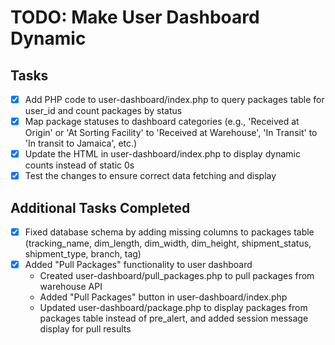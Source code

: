 # TODO: Make User Dashboard Dynamic

## Tasks
- [x] Add PHP code to user-dashboard/index.php to query packages table for user_id and count packages by status
- [x] Map package statuses to dashboard categories (e.g., 'Received at Origin' or 'At Sorting Facility' to 'Received at Warehouse', 'In Transit' to 'In transit to Jamaica', etc.)
- [x] Update the HTML in user-dashboard/index.php to display dynamic counts instead of static 0s
- [x] Test the changes to ensure correct data fetching and display

## Additional Tasks Completed
- [x] Fixed database schema by adding missing columns to packages table (tracking_name, dim_length, dim_width, dim_height, shipment_status, shipment_type, branch, tag)
- [x] Added "Pull Packages" functionality to user dashboard
  - Created user-dashboard/pull_packages.php to pull packages from warehouse API
  - Added "Pull Packages" button in user-dashboard/index.php
  - Updated user-dashboard/package.php to display packages from packages table instead of pre_alert, and added session message display for pull results
